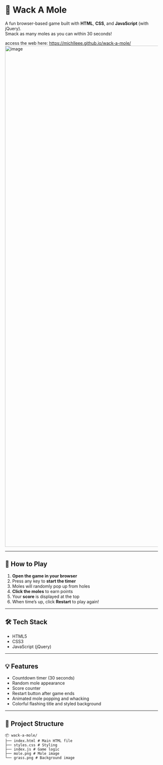 # 🎯 Wack A Mole

A fun browser-based game built with **HTML**, **CSS**, and **JavaScript** (with jQuery).  
Smack as many moles as you can within 30 seconds!

access the web here: https://michlleee.github.io/wack-a-mole/
<img width="3194" height="1651" alt="image" src="https://github.com/user-attachments/assets/e7e8a973-0ffe-4feb-bab1-d52dae4af2e0" />

---

## 🚀 How to Play

1. **Open the game in your browser**
2. Press any key to **start the timer**
3. Moles will randomly pop up from holes
4. **Click the moles** to earn points
5. Your **score** is displayed at the top
6. When time’s up, click **Restart** to play again!

---

## 🛠️ Tech Stack

- HTML5
- CSS3
- JavaScript (jQuery)

---

## 💡 Features

- Countdown timer (30 seconds)
- Random mole appearance
- Score counter
- Restart button after game ends
- Animated mole popping and whacking
- Colorful flashing title and styled background

---

## 📁 Project Structure

```
📦 wack-a-mole/
├── index.html # Main HTML file
├── styles.css # Styling
├── index.js # Game logic
├── mole.png # Mole image
└── grass.png # Background image
```
